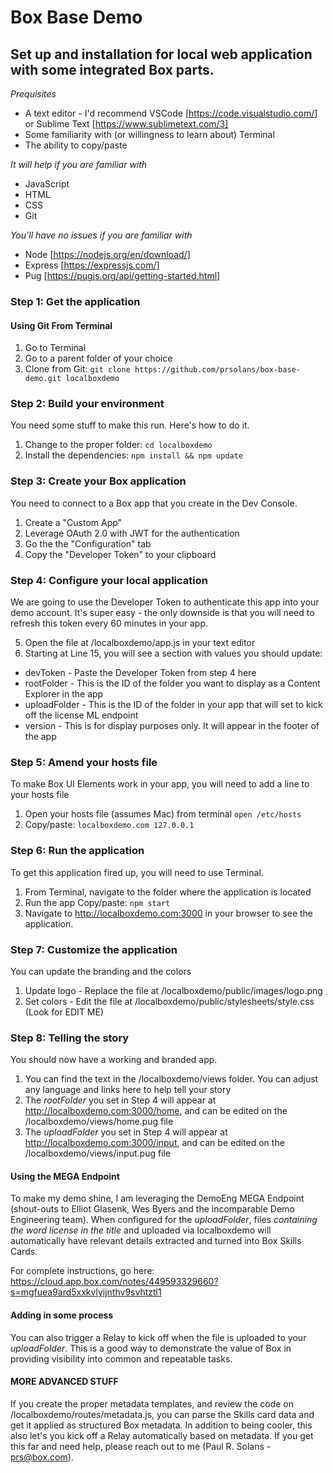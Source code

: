 # Box Base Demo
## Set up and installation for local web application with some integrated Box parts.

*Prequisites*
* A text editor - I'd recommend VSCode [https://code.visualstudio.com/] or Sublime Text [https://www.sublimetext.com/3]
* Some familiarity with (or willingness to learn about) Terminal
* The ability to copy/paste

*It will help if you are familiar with*
* JavaScript
* HTML
* CSS
* Git

*You'll have no issues if you are familiar with*
* Node [https://nodejs.org/en/download/]
* Express [https://expressjs.com/]
* Pug [https://pugjs.org/api/getting-started.html]

### Step 1: Get the application

#### Using Git From Terminal ####
1. Go to Terminal
2. Go to a parent folder of your choice
3. Clone from Git: `git clone https://github.com/prsolans/box-base-demo.git localboxdemo`

### Step 2: Build your environment
You need some stuff to make this run. Here's how to do it.
1. Change to the proper folder: `cd localboxdemo`
2. Install the dependencies: `npm install && npm update`

### Step 3: Create your Box application
You need to connect to a Box app that you create in the Dev Console.
1. Create a "Custom App"
2. Leverage OAuth 2.0 with JWT for the authentication
3. Go the the "Configuration" tab
4. Copy the "Developer Token" to your clipboard

### Step 4: Configure your local application
We are going to use the Developer Token to authenticate this app into your demo account. It's super easy - the only downside is that you will need to refresh this token every 60 minutes in your app.

5. Open the file at /localboxdemo/app.js in your text editor
6. Starting at Line 15, you will see a section with values you should update:
* devToken - Paste the Developer Token from step 4 here
* rootFolder - This is the ID of the folder you want to display as a Content Explorer in the app
* uploadFolder - This is the ID of the folder in your app that will set to kick off the license ML endpoint
* version - This is for display purposes only. It will appear in the footer of the app

### Step 5: Amend your hosts file
To make Box UI Elements work in your app, you will need to add a line to your hosts file
1. Open your hosts file (assumes Mac) from terminal `open /etc/hosts`
2. Copy/paste: `localboxdemo.com 127.0.0.1`

### Step 6: Run the application
To get this application fired up, you will need to use Terminal.
1. From Terminal, navigate to the folder where the application is located
2. Run the app
      Copy/paste: `npm start`
3. Navigate to http://localboxdemo.com:3000 in your browser to see the application.

### Step 7: Customize the application
You can update the branding and the colors
1. Update logo - Replace the file at /localboxdemo/public/images/logo.png
2. Set colors - Edit the file at /localboxdemo/public/stylesheets/style.css (Look for EDIT ME)

### Step 8: Telling the story
You should now have a working and branded app.
1. You can find the text in the /localboxdemo/views folder. You can adjust any language and links here to help tell your story
2. The *rootFolder* you set in Step 4 will appear at http://localboxdemo.com:3000/home, and can be edited on the /localboxdemo/views/home.pug file
3. The *uploadFolder* you set in Step 4 will appear at http://localboxdemo.com:3000/input, and can be edited on the /localboxdemo/views/input.pug file

#### Using the MEGA Endpoint
To make my demo shine, I am leveraging the DemoEng MEGA Endpoint (shout-outs to Elliot Glasenk, Wes Byers and the incomparable Demo Engineering team). When configured for the *uploadFolder*, files _containing the word license in the title_ and uploaded via localboxdemo will automatically have relevant details extracted and turned into Box Skills Cards.

For complete instructions, go here: https://cloud.app.box.com/notes/449593329660?s=mgfuea9ard5xxkvlyijnthv9svhtztl1

#### Adding in some process
You can also trigger a Relay to kick off when the file is uploaded to your *uploadFolder*. This is a good way to demonstrate the value of Box in providing visibility into common and repeatable tasks.

#### MORE ADVANCED STUFF
If you create the proper metadata templates, and review the code on /localboxdemo/routes/metadata.js, you can parse the Skills card data and get it applied as structured Box metadata. In addition to being cooler, this also let's you kick off a Relay automatically based on metadata. If you get this far and need help, please reach out to me (Paul R. Solans - prs@box.com).
